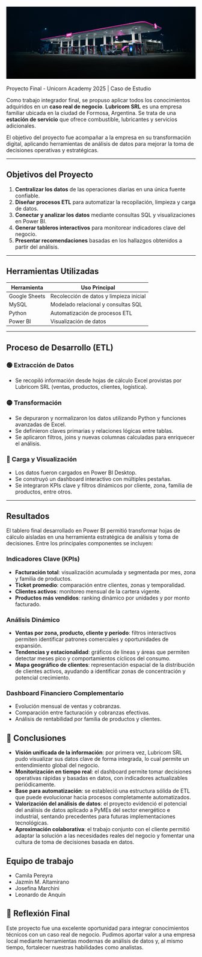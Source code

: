 <p align="center">
  <img src="Portada.jpg" alt="Portada del proyecto" width="600"/>
</p>

Proyecto Final - Unicorn Academy 2025 | Caso de Estudio

Como trabajo integrador final, se propuso aplicar todos los conocimientos adquiridos en un **caso real de negocio**.
**Lubricom SRL** es una empresa familiar ubicada en la ciudad de Formosa, Argentina. Se trata de una **estación de servicio** que ofrece combustible, lubricantes y servicios adicionales.

El objetivo del proyecto fue acompañar a la empresa en su transformación digital, aplicando herramientas de análisis de datos para mejorar la toma de decisiones operativas y estratégicas.

---

## Objetivos del Proyecto

1. **Centralizar los datos** de las operaciones diarias en una única fuente confiable.
2. **Diseñar procesos ETL** para automatizar la recopilación, limpieza y carga de datos.
3. **Conectar y analizar los datos** mediante consultas SQL y visualizaciones en Power BI.
4. **Generar tableros interactivos** para monitorear indicadores clave del negocio.
5. **Presentar recomendaciones** basadas en los hallazgos obtenidos a partir del análisis.

---

## Herramientas Utilizadas

| Herramienta    | Uso Principal                            |
|----------------|------------------------------------------|
| Google Sheets  | Recolección de datos y limpieza inicial  |
| MySQL          | Modelado relacional y consultas SQL      |
| Python         | Automatización de procesos ETL           |
| Power BI       | Visualización de datos                   |

---

## Proceso de Desarrollo (ETL)

### 🟢 Extracción de Datos

- Se recopiló información desde hojas de cálculo Excel provistas por Lubricom SRL (ventas, productos, clientes, logística).

### 🟡 Transformación

- Se depuraron y normalizaron los datos utilizando Python y funciones avanzadas de Excel.
- Se definieron claves primarias y relaciones lógicas entre tablas.
- Se aplicaron filtros, joins y nuevas columnas calculadas para enriquecer el análisis.

### 🔵 Carga y Visualización

- Los datos fueron cargados en Power BI Desktop.
- Se construyó un dashboard interactivo con múltiples pestañas.
- Se integraron KPIs clave y filtros dinámicos por cliente, zona, familia de productos, entre otros.

---

## Resultados

El tablero final desarrollado en Power BI permitió transformar hojas de cálculo aisladas en una herramienta estratégica de análisis y toma de decisiones. Entre los principales componentes se incluyen:

### Indicadores Clave (KPIs)

- **Facturación total**: visualización acumulada y segmentada por mes, zona y familia de productos.
- **Ticket promedio**: comparación entre clientes, zonas y temporalidad.
- **Clientes activos**: monitoreo mensual de la cartera vigente.
- **Productos más vendidos**: ranking dinámico por unidades y por monto facturado.

### Análisis Dinámico

- **Ventas por zona, producto, cliente y período**: filtros interactivos permiten identificar patrones comerciales y oportunidades de expansión.
- **Tendencias y estacionalidad**: gráficos de líneas y áreas que permiten detectar meses pico y comportamientos cíclicos del consumo.
- **Mapa geográfico de clientes**: representación espacial de la distribución de clientes activos, ayudando a identificar zonas de concentración y potencial crecimiento.

### Dashboard Financiero Complementario

- Evolución mensual de ventas y cobranzas.
- Comparación entre facturación y cobranzas efectivas.
- Análisis de rentabilidad por familia de productos y clientes.

## 📌 Conclusiones

- **Visión unificada de la información**: por primera vez, Lubricom SRL pudo visualizar sus datos clave de forma integrada, lo cual permite un entendimiento global del negocio.
- **Monitorización en tiempo real**: el dashboard permite tomar decisiones operativas rápidas y basadas en datos, con indicadores actualizables periódicamente.
- **Base para automatización**: se estableció una estructura sólida de ETL que puede evolucionar hacia procesos completamente automatizados.
- **Valorización del análisis de datos**: el proyecto evidenció el potencial del análisis de datos aplicado a PyMEs del sector energético e industrial, sentando precedentes para futuras implementaciones tecnológicas.
- **Aproximación colaborativa**: el trabajo conjunto con el cliente permitió adaptar la solución a las necesidades reales del negocio y fomentar una cultura de toma de decisiones basada en datos.

## Equipo de trabajo

- Camila Pereyra  
- Jazmín M. Altamirano  
- Josefina Marchini  
- Leonardo de Anquín

## 🚀 Reflexión Final

Este proyecto fue una excelente oportunidad para integrar conocimientos técnicos con un caso real de negocio. Pudimos aportar valor a una empresa local mediante herramientas modernas de análisis de datos y, al mismo tiempo, fortalecer nuestras habilidades como analistas.
